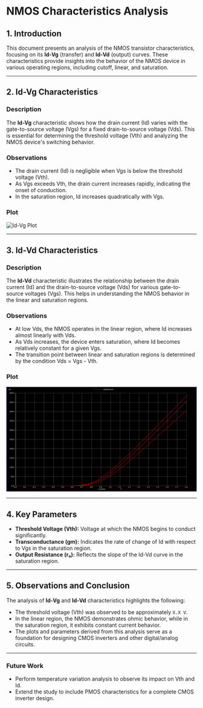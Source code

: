 # NMOS Characteristics Analysis

## 1. Introduction
This document presents an analysis of the NMOS transistor characteristics, focusing on its **Id-Vg** (transfer) and **Id-Vd** (output) curves. These characteristics provide insights into the behavior of the NMOS device in various operating regions, including cutoff, linear, and saturation.

---

## 2. Id-Vg Characteristics

### Description
The **Id-Vg** characteristic shows how the drain current (Id) varies with the gate-to-source voltage (Vgs) for a fixed drain-to-source voltage (Vds). This is essential for determining the threshold voltage (Vth) and analyzing the NMOS device's switching behavior.

### Observations
- The drain current (Id) is negligible when Vgs is below the threshold voltage (Vth).
- As Vgs exceeds Vth, the drain current increases rapidly, indicating the onset of conduction.
- In the saturation region, Id increases quadratically with Vgs.

### Plot
![Id-Vg Plot](plots/Id_Vg.png)

---

## 3. Id-Vd Characteristics

### Description
The **Id-Vd** characteristic illustrates the relationship between the drain current (Id) and the drain-to-source voltage (Vds) for various gate-to-source voltages (Vgs). This helps in understanding the NMOS behavior in the linear and saturation regions.

### Observations
- At low Vds, the NMOS operates in the linear region, where Id increases almost linearly with Vds.
- As Vds increases, the device enters saturation, where Id becomes relatively constant for a given Vgs.
- The transition point between linear and saturation regions is determined by the condition Vds = Vgs - Vth.

### Plot
![Id-Vd Plot](plots/Id_vds_nmos.png)

---

## 4. Key Parameters

- **Threshold Voltage (Vth):** Voltage at which the NMOS begins to conduct significantly.
- **Transconductance (gm):** Indicates the rate of change of Id with respect to Vgs in the saturation region.
- **Output Resistance (r₀):** Reflects the slope of the Id-Vd curve in the saturation region.

---

## 5. Observations and Conclusion

The analysis of **Id-Vg** and **Id-Vd** characteristics highlights the following:
- The threshold voltage (Vth) was observed to be approximately `X.X V`.
- In the linear region, the NMOS demonstrates ohmic behavior, while in the saturation region, it exhibits constant current behavior.
- The plots and parameters derived from this analysis serve as a foundation for designing CMOS inverters and other digital/analog circuits.

---

### Future Work
- Perform temperature variation analysis to observe its impact on Vth and Id.
- Extend the study to include PMOS characteristics for a complete CMOS inverter design.
